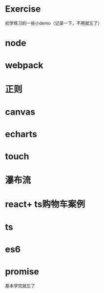 # Exercise
 初学练习的一些小demo（记录一下，不用就忘了）
# node
# webpack
# 正则
# canvas
# echarts
# touch
# 瀑布流
# react+ ts购物车案例
# ts
# es6
# promise

基本学完就忘了
